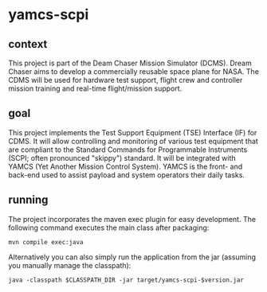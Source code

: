 # yamcs-scpi

## context
This project is part of the Deam Chaser Mission Simulator (DCMS). Dream Chaser aims to develop a commercially reusable space plane for NASA.
The CDMS will be used for hardware test support, flight crew and controller mission training and real-time flight/mission support. 

## goal
This project implements the Test Support Equipment (TSE) Interface (IF) for CDMS. It will allow controlling and monitoring of various test equipment that are compliant to the Standard Commands for Programmable Instruments (SCPI; often pronounced "skippy") standard.
It will be integrated with YAMCS (Yet Another Mission Control System). YAMCS is the front- and back-end used to assist payload and system operators their daily tasks.

## running
The project incorporates the maven exec plugin for easy development. The following command executes the main class after packaging:
```
mvn compile exec:java
```

Alternatively you can also simply run the application from the jar (assuming you manually manage the classpath):
```
java -classpath $CLASSPATH_DIR -jar target/yamcs-scpi-$version.jar
```